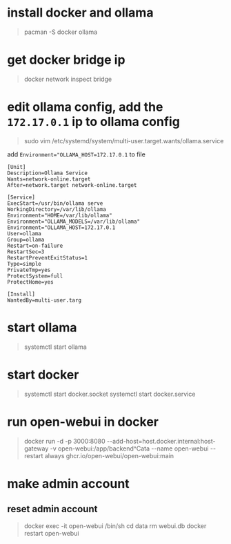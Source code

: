# install docker and ollama
> pacman -S docker ollama

# get docker bridge ip
> docker network inspect bridge

# edit ollama config, add the `172.17.0.1` ip to ollama config
> sudo vim /etc/systemd/system/multi-user.target.wants/ollama.service

add `Environment="OLLAMA_HOST=172.17.0.1` to file
```
[Unit]
Description=Ollama Service
Wants=network-online.target
After=network.target network-online.target

[Service]
ExecStart=/usr/bin/ollama serve
WorkingDirectory=/var/lib/ollama
Environment="HOME=/var/lib/ollama"
Environment="OLLAMA_MODELS=/var/lib/ollama"
Environment="OLLAMA_HOST=172.17.0.1
User=ollama
Group=ollama
Restart=on-failure
RestartSec=3
RestartPreventExitStatus=1
Type=simple
PrivateTmp=yes
ProtectSystem=full
ProtectHome=yes

[Install]
WantedBy=multi-user.targ
```

# start ollama
> systemctl start ollama

# start docker
> systemctl start docker.socket
> systemctl start docker.service

# run open-webui in docker
> docker run -d -p 3000:8080 --add-host=host.docker.internal:host-gateway -v open-webui:/app/backend^Cata --name open-webui --restart always ghcr.io/open-webui/open-webui:main

# make admin account

## reset admin account
> docker exec -it open-webui /bin/sh
> cd data
> rm webui.db
> docker restart open-webui

